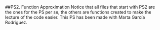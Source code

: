 ##PS2. Function Approximation Notice that all files that start with PS2 are the ones for the PS per se, 
the others are functions created to make the lecture of the code easier. This PS has been made with Marta García Rodríguez.

